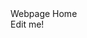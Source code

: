 <html>
 <head>
	 <meta name="viewport" content="width=device-width, initial-scale=1, minimum-scale=1">
 </head>
	
  <body>
	<div id="page"> Webpage Home </div>
	  <div id="myDiv" contenteditable="true">Edit me!</div>
    <script type='text/javascript'>
	function initEmbeddedMessaging() {
		try {
			embeddedservice_bootstrap.settings.language = 'en_US'; // For example, enter 'en' or 'en-US'

			embeddedservice_bootstrap.init(
				'00DQy00000HIzzJ',
				'Ursa_Major_Chat',
				'https://creative-bear-b8shsi-dev-ed.trailblaze.my.site.com/ESWUrsaMajorChat1744409620663',
				{
					scrt2URL: 'https://creative-bear-b8shsi-dev-ed.trailblaze.my.salesforce-scrt.com'
				}
			);
   			console.log('load1');
      window.addEventListener('message', function(event) {
		console.log('msg evt 1');
            // Ensure the message is from a trusted source
           // if (event.origin !== 'https://your-trusted-domain.com') {
           //     return;
           // }
	    
	    console.log(event.data);
            const eventmsg = event.data;
            if (eventmsg.type === 'chasitor.sendMessage') {
                console.log('Received message:', eventmsg.message);
		document.getElementById("page").innerText = eventmsg.message;
                // Handle the message as needed
            }
        });
		} catch (err) {
			console.error('Error loading Embedded Messaging: ', err);
		}
	}; 
 
        const div = document.getElementById('myDiv');

        div.addEventListener('input', function() {
            console.log('Content changed:', div.innerHTML);
        });
    
</script>
<script type='text/javascript' src='https://creative-bear-b8shsi-dev-ed.trailblaze.my.site.com/ESWUrsaMajorChat1744409620663/assets/js/bootstrap.min.js' onload='initEmbeddedMessaging()'>
	
</script>

  </body>
</html>
